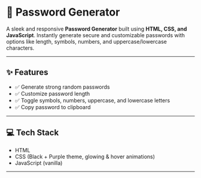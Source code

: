 # 🔐 Password Generator

A sleek and responsive **Password Generator** built using **HTML, CSS, and JavaScript**.
Instantly generate secure and customizable passwords with options like length, symbols, numbers, and uppercase/lowercase characters.

---

## ✨ Features

- ✅ Generate strong random passwords
- ✅ Customize password length
- ✅ Toggle symbols, numbers, uppercase, and lowercase letters
- ✅ Copy password to clipboard


---


## 💻 Tech Stack

- HTML
- CSS (Black + Purple theme, glowing & hover animations)
- JavaScript (vanilla)

---

